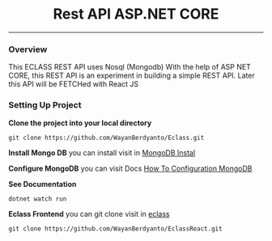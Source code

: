 <h1 align="center"> 
    Rest API ASP.NET CORE
</h1>

-------------------------

### Overview
This ECLASS REST API uses Nosql (Mongodb) With the help of ASP NET CORE, this REST API is an experiment in building a simple REST API. Later this API will be FETCHed with React JS

### Setting Up Project
<b>Clone the project into your local directory</b>
```
git clone https://github.com/WayanBerdyanto/Eclass.git
```

<b>Install Mongo DB</b>
you can install visit in [MongoDB Instal](https://www.mongodb.com/docs/mongodb-shell/run-commands/)

<b>Configure MongoDB</b>
you can visit Docs [How To Configuration MongoDB](https://learn.microsoft.com/en-us/aspnet/core/tutorials/first-mongo-app?view=aspnetcore-8.0&tabs=visual-studio-code#configure-mongodb)

<b>See Documentation</b>
```
dotnet watch run
```
<b>Eclass Frontend</b>
you can git clone visit in [eclass](https://github.com/WayanBerdyanto/EclassReact)
```
git clone https://github.com/WayanBerdyanto/EclassReact.git
```
